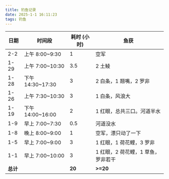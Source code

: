 ```yaml
---
title: 钓鱼记录
date: 2025-1-1 16:11:23
tags: 钓鱼
---
```


| 日期     | 时间段           | 耗时 (小时) | 鱼获                               |
| -------- | ---------------- | ----------- | ---------------------------------- |
| 2-2      | 上午 8:00~9:30   | 1           | 空军                               |
| 1-29     | 上午 7:00~10:30  | 3.5         | 2 土鲮                             |
| 1-28     | 下午 14:30~17:30 | 3           | 2 白条，1 翘嘴，2 罗非             |
| 1-26     | 上午 7:30~10:30  | 3           | 1 白条，风浪大                     |
| 1-19     | 下午 14:00~16:00 | 2           | 1 红眼，总共三口。河道半水         |
| 1-9      | 早上 7:00~7:30   | 0.5         | 河道没水                           |
| 1-8      | 晚上 8:00~9:00   | 1           | 空军，漂只动了一下                 |
| 1-5      | 早上 7:00~9:00   | 3           | 1 红眼，1 荷花鲤，3 罗非           |
| 1-1      | 早上 7:00~10:00  | 3           | 1 红眼，2 荷花鲤，1 草鱼，罗非若干 |
| **总计** |                  | **20**      | **>=20**                           |
